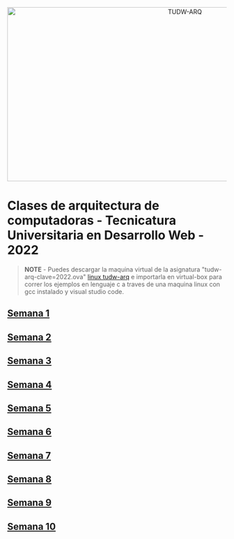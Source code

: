<div align="center">
	<a href="https://github.com/ruiz-jose/tudw-arq/header.svg">
		<img src="header.svg" width="800" height="400" alt="TUDW-ARQ">
	</a>	
</div>

# Clases de arquitectura de computadoras - Tecnicatura Universitaria en Desarrollo Web - 2022

> **NOTE** - Puedes descargar la maquina virtual de la asignatura "tudw-arq-clave=2022.ova" [linux tudw-arq](https://drive.google.com/file/d/1BaPOo7rljAaHxAZYd7Eibd7w6VuXDTI2/view?usp=sharing) e importarla en virtual-box para correr los ejemplos en lenguaje c a traves de una maquina linux con gcc instalado y visual studio code.



##  **[Semana 1](/semana1/README.md)**
##  **[Semana 2](/semana2/README.md)**
##  **[Semana 3](/semana3/README.md)**
##  **[Semana 4](/semana4/README.md)**
##  **[Semana 5](/semana5/README.md)**
##  **[Semana 6](/semana6/README.md)**
##  **[Semana 7](/semana7/README.md)**
##  **[Semana 8](/semana8/README.md)**
##  **[Semana 9](/semana9/README.md)**
##  **[Semana 10](/semana10/README.md)**